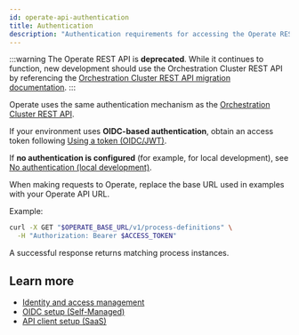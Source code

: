```yaml
---
id: operate-api-authentication
title: Authentication
description: "Authentication requirements for accessing the Operate REST API."
---
```


:::warning
The Operate REST API is **deprecated**. While it continues to function, new development should use the Orchestration Cluster REST API by referencing the [Orchestration Cluster REST API migration documentation](/apis-tools/migration-manuals/migrate-to-camunda-api.md).
:::

Operate uses the same authentication mechanism as the [Orchestration Cluster REST API](../orchestration-cluster-api-rest/orchestration-cluster-api-rest-authentication.md).

If your environment uses **OIDC-based authentication**, obtain an access token following [Using a token (OIDC/JWT)](../orchestration-cluster-api-rest/orchestration-cluster-api-rest-authentication.md#using-a-token-oidcjwt).

If **no authentication is configured** (for example, for local development), see [No authentication (local development)](../orchestration-cluster-api-rest/orchestration-cluster-api-rest-authentication.md#no-authentication-local-development).

When making requests to Operate, replace the base URL used in examples with your Operate API URL.

Example:

```bash
curl -X GET "$OPERATE_BASE_URL/v1/process-definitions" \
  -H "Authorization: Bearer $ACCESS_TOKEN"
```

A successful response returns matching process instances.

## Learn more

- [Identity and access management](/components/concepts/access-control/access-control-overview.md)
- [OIDC setup (Self-Managed)](/self-managed/components/orchestration-cluster/identity/connect-external-identity-provider.md)
- [API client setup (SaaS)](/components/console/manage-clusters/manage-api-clients.md#create-a-client)
